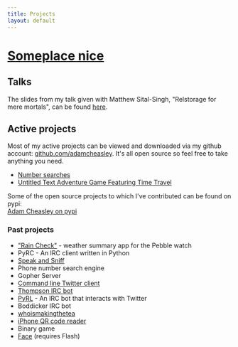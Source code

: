 ```yaml
---
title: Projects
layout: default
---
```


# [Someplace nice](/)

## Talks


The slides from my talk given with Matthew Sital-Singh, "Relstorage for mere mortals", can be found [here](https://docs.google.com/presentation/d/1zeJ7MiMitejAdSSUkntHrqHs_Iu9h4q1vYJ1GwQbnpI/edit?usp=sharing).

	
## Active projects

Most of my active projects can be viewed and downloaded via my github account: [github.com/adamcheasley](https://github.com/adamcheasley). It's all open source so feel free to take anything you need.

- [Number searches](/projects/primes/index.html)
- [Untitled Text Adventure Game Featuring Time Travel](https://github.com/adamcheasley/adventure)


Some of the open source projects to which I've contributed can be found on pypi:  
[Adam Cheasley on pypi](https://pypi.python.org/pypi?%3Aaction=search&term=adam+cheasley&submit=search)

	
### Past projects

- ["Rain Check"](https://github.com/mattss/pebble-raincheck/) - weather summary app for the Pebble watch
- PyRC - An IRC client written in Python
- [Speak and Sniff](/projects/speakandsniff/index.html)
- Phone number search engine
- Gopher Server
- [Command line Twitter client](/projects/command_line_twitter/index.html)
- [Thompson IRC bot](/projects/thompson/index.html)
- [PyRL](/projects/twitterbot/index.html) - An IRC bot that interacts with Twitter
- Boddicker IRC bot
- [whoismakingthetea](/projects/whoismakingthetea/index.html)
- [iPhone QR code reader](/projects/qrdecoder_iphone/index.html)
- Binary game
- [Face](http://someplacenice.co.uk/images/faceproject.html) (requires Flash)
